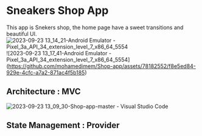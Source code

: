 # Sneakers Shop App

This app is Snekers shop, the home page have a sweet transitions and beautiful UI.
![2023-09-23 13_14_21-Android Emulator - Pixel_3a_API_34_extension_level_7_x86_64_5554](https://github.com/mohamedimem/Shop-app/assets/78182552/19a8283e-b377-4e8c-ae85-93ec906cf6fa)![2023-09-23 13_17_41-Android Emulator - Pixel_3a_API_34_extension_level_7_x86_64_5554]
(https://github.com/mohamedimem/Shop-app/assets/78182552/f8e5ed84-929e-4cfc-a7a2-871ac4f5b185)
## Architecture : MVC
![2023-09-23 13_09_30-Shop-app-master - Visual Studio Code](https://github.com/mohamedimem/Shop-app/assets/78182552/a666c4c7-bfd7-485f-b254-79271845a1b2)
## State Management : Provider

